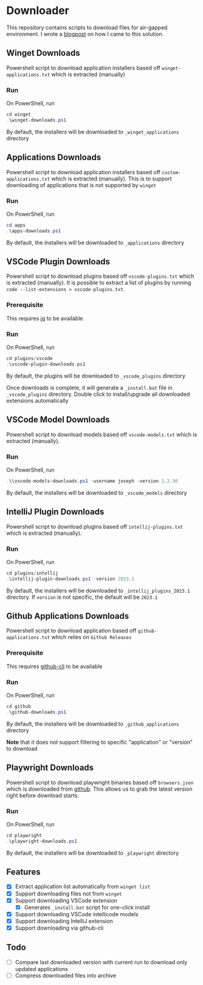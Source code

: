 # Downloader

This repository contains scripts to download files for air-gapped environment. I wrote a [blogpost](https://bwgjoseph.com/how-i-automate-downloading-of-application-installers-using-powershell) on how I came to this solution.

## Winget Downloads

Powershell script to download application installers based off `winget-applications.txt` which is extracted (manually)

### Run

On PowerShell, run

```powershell
cd winget
.\winget-downloads.ps1
```

By default, the installers will be downloaded to `_winget_applications` directory

## Applications Downloads

Powershell script to download application installers based off `custom-applications.txt` which is extracted (manually). This is to support downloading of applications that is not supported by `winget`

### Run

On PowerShell, run

```powershell
cd apps
.\apps-downloads.ps1
```

By default, the installers will be downloaded to `_applications` directory

## VSCode Plugin Downloads

Powershell script to download plugins based off `vscode-plugins.txt` which is extracted (manually). It is possible to extract a list of plugins by running `code --list-extensions > vscode-plugins.txt`.

### Prerequisite

This requires [jq](https://github.com/stedolan/jq) to be available

### Run

On PowerShell, run

```powershell
cd plugins/vscode
.\vscode-plugin-downloads.ps1
```

By default, the plugins will be downloaded to `_vscode_plugins` directory

Once downloads is complete, it will generate a `_install.bat` file in `_vscode_plugins` directory. Double click to install/upgrade all downloaded extensions automatically

## VSCode Model Downloads

Powershell script to download models based off `vscode-models.txt` which is extracted (manually).

### Run

On PowerShell, run

```powershell
.\\vscode-models-downloads.ps1 -username joseph -version 1.2.30
```

By default, the installers will be downloaded to `_vscode_models` directory

## IntelliJ Plugin Downloads

Powershell script to download plugins based off `intellij-plugins.txt` which is extracted (manually).

### Run

On PowerShell, run

```powershell
cd plugins/intellij
.\intellij-plugin-downloads.ps1 -version 2023.1
```

By default, the installers will be downloaded to `_intellij_plugins_2023.1` directory. If `version` is not specific, the default will be `2023.1`

## Github Applications Downloads

Powershell script to download application based off `github-applications.txt` which relies on `Github Releases`

### Prerequisite

This requires [github-cli](https://cli.github.com/) to be available

### Run

On PowerShell, run

```powershell
cd github
.\github-downloads.ps1
```

By default, the installers will be downloaded to `_github_applications` directory

**Note** that it does not support filtering to specific "application" or "version" to download

## Playwright Downloads

Powershell script to download playwright binaries based off `browsers.json` which is downloaded from [github](https://raw.githubusercontent.com/microsoft/playwright/main/packages/playwright-core/browsers.json). This allows us to grab the latest version right before download starts.

### Run

On PowerShell, run

```powershell
cd playwright
.\playwright-downloads.ps1
```

By default, the installers will be downloaded to `_playwright` directory

## Features

- [x] Extract application list automatically from `winget list`
- [x] Support downloading files not from `winget`
- [x] Support downloading VSCode extension
  - [x] Generates `_install.bat` script for one-click install
- [x] Support downloading VSCode intellicode models
- [x] Support downloading IntelliJ extension
- [x] Support downloading via github-cli

## Todo

- [ ] Compare last downloaded version with current run to download only updated applications
- [ ] Compress downloaded files into archive